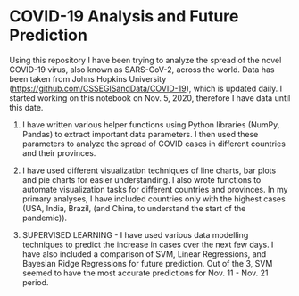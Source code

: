 # COVID-19 Analysis and Future Prediction

Using this repository I have been trying to analyze the spread of the novel COVID-19 virus, also known as SARS-CoV-2, across the world.
Data has been taken from Johns Hopkins University (https://github.com/CSSEGISandData/COVID-19), which is updated daily.
I started working on this notebook on Nov. 5, 2020, therefore I have data until this date.

1. I have written various helper functions using Python libraries (NumPy, Pandas) to extract important data parameters. I then used these parameters to analyze the spread of COVID cases in different countries and their provinces. 

2. I have used different visualization techniques of line charts, bar plots and pie charts for easier understanding. I also wrote functions to automate visualization tasks for different countries and provinces. In my primary analyses, I have included countries only with the highest cases (USA, India, Brazil, (and China, to understand the start of the pandemic)).

3. SUPERVISED LEARNING - I have used various data modelling techniques to predict the increase in cases over the next few days. I have also included a comparison of SVM, Linear Regressions, and Bayesian Ridge Regressions for future prediction. Out of the 3, SVM seemed to have the most accurate predictions for Nov. 11 - Nov. 21 period.
